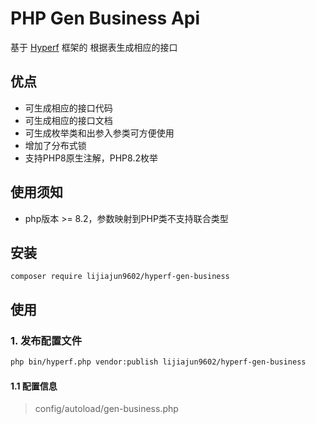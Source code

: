 # PHP Gen Business Api 
基于 [Hyperf](https://github.com/hyperf/hyperf) 框架的 根据表生成相应的接口

## 优点

- 可生成相应的接口代码
- 可生成相应的接口文档
- 可生成枚举类和出参入参类可方便使用
- 增加了分布式锁
- 支持PHP8原生注解，PHP8.2枚举


## 使用须知

* php版本 >= 8.2，参数映射到PHP类不支持联合类型


## 安装

```
composer require lijiajun9602/hyperf-gen-business

```

## 使用

### 1. 发布配置文件

```bash
php bin/hyperf.php vendor:publish lijiajun9602/hyperf-gen-business
```

#### 1.1 配置信息

> config/autoload/gen-business.php

